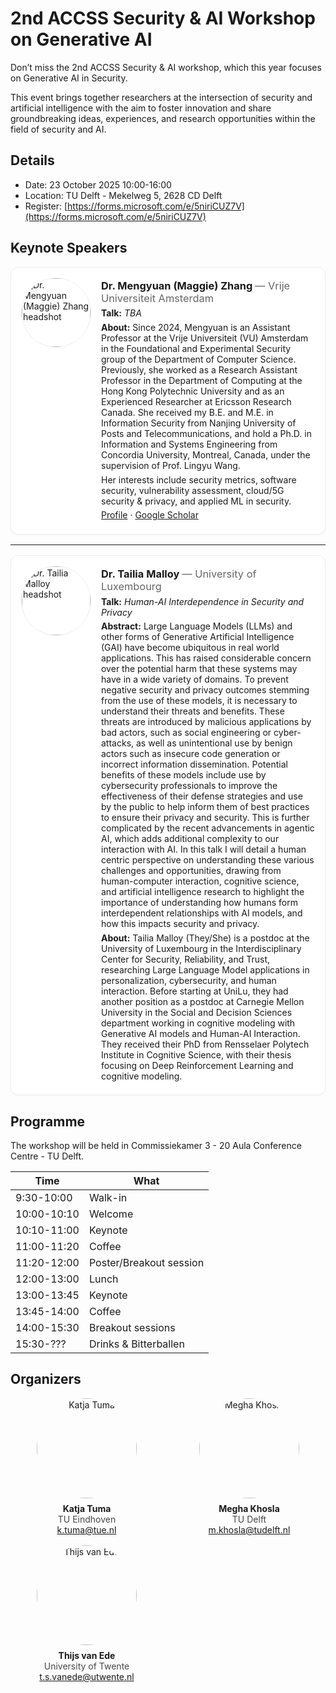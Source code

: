 # 2nd ACCSS Security & AI Workshop on Generative AI
Don’t miss the 2nd ACCSS Security & AI workshop, which this year focuses on Generative AI in Security.

This event brings together researchers at the intersection of security and artificial intelligence with the aim to foster innovation and share groundbreaking ideas, experiences, and research opportunities within the field of security and AI.

## Details
- Date: 23 October 2025 10:00-16:00 
- Location: TU Delft - Mekelweg 5, 2628 CD Delft
- Register: [https://forms.microsoft.com/e/5niriCUZ7V](https://forms.microsoft.com/e/5niriCUZ7V)


<h2>Keynote Speakers</h2>

<div class="speaker">
  <img src="{{ '/assets/img/maggie.jpg' | relative_url }}" alt="Dr. Mengyuan (Maggie) Zhang headshot" loading="lazy">
  <div class="speaker-body">
    <h3>Dr. Mengyuan (Maggie) Zhang <span>— Vrije Universiteit Amsterdam</span></h3>
    <p><strong>Talk:</strong> <em>TBA</em></p>
    <p><strong>About:</strong> Since 2024, Mengyuan is an Assistant Professor at the Vrije Universiteit (VU) Amsterdam in the Foundational and Experimental Security group of the Department of Computer Science. Previously, she worked as a Research Assistant Professor in the Department of Computing at the Hong Kong Polytechnic University and as an Experienced Researcher at Ericsson Research Canada. She received my B.E. and M.E. in Information Security from Nanjing University of Posts and Telecommunications, and hold a Ph.D. in Information and Systems Engineering from Concordia University, Montreal, Canada, under the supervision of Prof. Lingyu Wang.</p>
    <p>Her interests include security metrics, software security, vulnerability assessment, cloud/5G security & privacy, and applied ML in security.</p>
    <p>
      <a href="https://mengyuanzhang.github.io/">Profile</a> ·
      <a href="https://scholar.google.com/citations?user=XebXoxIAAAAJ">Google Scholar</a>
    </p>
  </div>
</div>

<hr>

<div class="speaker">
  <img src="{{ '/assets/img/tailia.jpg' | relative_url }}" alt="Dr. Tailia Malloy headshot" loading="lazy">
  <div class="speaker-body">
    <h3>Dr. Tailia Malloy <span>— University of Luxembourg</span></h3>
    <p><strong>Talk:</strong> <em>Human-AI Interdependence in Security and Privacy</em></p>
    <p><strong>Abstract:</strong> Large Language Models (LLMs) and other forms of Generative Artificial Intelligence (GAI) have become ubiquitous in real world applications. This has raised considerable concern over the potential harm that these systems may have in a wide variety of domains. To prevent negative security and privacy outcomes stemming from the use of these models, it is necessary to understand their threats and benefits. These threats are introduced by malicious applications by bad actors, such as social engineering or cyber-attacks, as well as unintentional use by benign actors such as insecure code generation or incorrect information dissemination. Potential benefits of these models include use by cybersecurity professionals to improve the effectiveness of their defense strategies and use by the public to help inform them of best practices to ensure their privacy and security. This is further complicated by the recent advancements in agentic AI, which adds additional complexity to our interaction with AI. In this talk I will detail a human centric perspective on understanding these various challenges and opportunities, drawing from human-computer interaction, cognitive science, and artificial intelligence research to highlight the importance of understanding how humans form interdependent relationships with AI models, and how this impacts security and privacy.</p>
    <p><strong>About:</strong> Tailia Malloy (They/She) is a postdoc at the University of Luxembourg in the Interdisciplinary Center for Security, Reliability, and Trust, researching Large Language Model applications in personalization, cybersecurity, and human interaction. Before starting at UniLu, they had another position as a postdoc at Carnegie Mellon University in the Social and Decision Sciences department working in cognitive modeling with Generative AI models and Human-AI Interaction. They received their PhD from Rensselaer Polytech Institute in Cognitive Science, with their thesis focusing on Deep Reinforcement Learning and cognitive modeling. </p>
  </div>
</div>

<style>
.speaker{
  display:flex; gap:1rem; align-items:flex-start;
  background:#fff; border:1px solid #eee; border-radius:12px;
  padding:16px; box-shadow:0 1px 3px rgba(0,0,0,.04); margin:1rem 0;
}
.speaker img{
  width:110px; height:110px; border-radius:50%;
  object-fit:cover; border:1px solid #eee; flex:0 0 110px;
}
.speaker-body{min-width:0}
.speaker-body h3{margin:.2rem 0}
.speaker-body h3 span{font-weight:400; color:#666}
.speaker-body p{margin:.35rem 0}
@media (max-width: 540px){
  .speaker{flex-direction:column; align-items:center; text-align:center}
  .speaker img{width:96px; height:96px}
}
</style>
 

## Programme
The workshop will be held in Commissiekamer 3 - 20 Aula Conference Centre - TU Delft.

| **Time**    | **What**                |
|-------------|-------------------------|
| 9:30-10:00  | Walk-in                 |
| 10:00-10:10 | Welcome                 |
| 10:10-11:00 | Keynote                 |
| 11:00-11:20 | Coffee                  |
| 11:20-12:00 | Poster/Breakout session |
| 12:00-13:00 | Lunch                   |
| 13:00-13:45 | Keynote                 |
| 13:45-14:00 | Coffee                  |
| 14:00-15:30 | Breakout sessions       |
| 15:30-???   | Drinks & Bitterballen   |

## Organizers

<div style="display:grid;grid-template-columns:repeat(auto-fit,minmax(220px,1fr));gap:16px;align-items:start;max-width:1000px;margin:0 auto 1rem;">
  <figure style="text-align:center;margin:0;">
    <img src="{{ '/assets/img/katja-tuma.jpeg' | relative_url }}" alt="Katja Tuma" style="width:160px;height:160px;object-fit:cover;border-radius:50%;display:block;margin:0 auto 8px;">
    <figcaption><strong>Katja Tuma</strong><br><span style="opacity:.8">TU Eindhoven</span><br><a href="mailto:k.tuma@tue.nl">k.tuma@tue.nl</a></figcaption>
  </figure>
  <figure style="text-align:center;margin:0;">
    <img src="{{ '/assets/img/megha-khosla.jpg' | relative_url }}" alt="Megha Khosla" style="width:160px;height:160px;object-fit:cover;border-radius:50%;display:block;margin:0 auto 8px;">
    <figcaption><strong>Megha Khosla</strong><br><span style="opacity:.8">TU Delft</span><br><a href="mailto:m.khosla@tudelft.nl">m.khosla@tudelft.nl</a></figcaption>
  </figure>
  <figure style="text-align:center;margin:0;">
    <img src="{{ '/assets/img/thijs-van-ede.jpg' | relative_url }}" alt="Thijs van Ede" style="width:160px;height:160px;object-fit:cover;border-radius:50%;display:block;margin:0 auto 8px;">
    <figcaption><strong>Thijs van Ede</strong><br><span style="opacity:.8">University of Twente</span><br><a href="mailto:t.s.vanede@utwente.nl">t.s.vanede@utwente.nl</a></figcaption>
  </figure>
</div>

